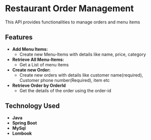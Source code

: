 # Restaurant Order Management
This API provides functionalities to manage orders and menu items

## Features

* **Add Menu Items:**
  * Create new Menu-Items with details like name, price, category
* **Retrieve All Menu-Items:**
  * Get a List of menu items
* **Create new Order:**
  * Create new orders with details like customer name(required), Customer phone number(Required), item etc
* **Retrieve Order by OrderId**
  * Get the details of the order using the order-id
 
## Technology Used

* **Java**
* **Spring Boot**
* **MySql**
* **Lombook**
